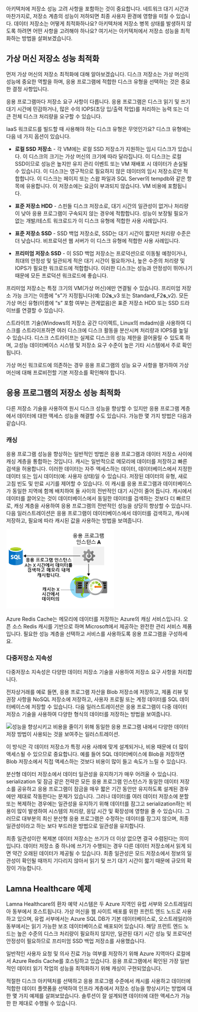 아키텍처에 저장소 성능 고려 사항을 포함하는 것이 중요합니다. 네트워크 대기 시간과 마찬가지로, 저장소 계층의 성능이 저하되면 최종 사용자 환경에 영향을 미칠 수 있습니다. 데이터 저장소는 어떻게 최적화하나요? 아키텍처에 저장소 병목 상태를 발생하지 않도록 하려면 어떤 사항을 고려해야 하나요? 여기서는 아키텍처에서 저장소 성능을 최적화하는 방법을 살펴보겠습니다.

## <a name="optimize-virtual-machine-storage-performance"></a>가상 머신 저장소 성능 최적화

먼저 가상 머신의 저장소 최적화에 대해 알아보겠습니다. 디스크 저장소는 가상 머신의 성능에 중요한 역할을 하며, 응용 프로그램에 적합한 디스크 유형을 선택하는 것은 중요한 결정 사항입니다.

응용 프로그램마다 저장소 요구 사항이 다릅니다. 응용 프로그램은 디스크 읽기 및 쓰기 대기 시간에 민감하거나, 많은 수의 IOPS(초당 입/출력 작업)를 처리하는 능력 또는 더 큰 전체 디스크 처리량을 요구할 수 있습니다.

IaaS 워크로드를 빌드할 때 사용해야 하는 디스크 유형은 무엇인가요? 디스크 유형에는 다음 네 가지 옵션이 있습니다.

- **로컬 SSD 저장소** - 각 VM에는 로컬 SSD 저장소가 지원하는 임시 디스크가 있습니다. 이 디스크의 크기는 가상 머신의 크기에 따라 달라집니다. 이 디스크는 로컬 SSD이므로 성능은 높지만 유지 관리 이벤트 또는 VM 재배포 시 데이터가 손실될 수 있습니다. 이 디스크는 영구적으로 필요하지 않은 데이터의 임시 저장소로만 적합합니다. 이 디스크는 페이지 또는 스왑 파일과 SQL Server의 tempdb와 같은 항목에 유용합니다. 이 저장소에는 요금이 부과되지 않습니다. VM 비용에 포함됩니다.

- **표준 저장소 HDD** - 스핀들 디스크 저장소로, 대기 시간의 일관성이 없거나 처리량이 낮아 응용 프로그램이 구속되지 않는 경우에 적합합니다. 성능이 보장될 필요가 없는 개발/테스트 워크로드가 이 디스크 유형에 적합한 사용 사례입니다.

- **표준 저장소 SSD** - SSD 백업 저장소로, SSD는 대기 시간이 짧지만 처리량 수준은 더 낮습니다. 비프로덕션 웹 서버가 이 디스크 유형에 적합한 사용 사례입니다.

- **프리미엄 저장소 SSD** - 이 SSD 백업 저장소는 프로덕션으로 이동될 예정이거나, 최대의 안정성 및 일관되게 적은 대기 시간이 필요하거나, 높은 수준의 처리량 및 IOPS가 필요한 워크로드에 적합합니다. 이러한 디스크는 성능과 안정성이 뛰어나기 때문에 모든 프로덕션 워크로드에 좋습니다.

프리미엄 저장소는 특정 크기의 VM(가상 머신)에만 연결될 수 있습니다. 프리미엄 저장소 가능 크기는 이름에 "s"가 지정됩니다(예: D2**s**_v3 또는 Standard_F2**s**_v2). 모든 가상 머신 유형(이름에 “s” 포함 여부는 관계없음)은 표준 저장소 HDD 또는 SSD 드라이브를 연결할 수 있습니다.

스트라이프 기술(Windows의 저장소 공간 다이렉트, Linux의 mdadm)을 사용하여 디스크를 스트라이프하면 여러 디스크에 디스크 활동을 분산시켜 처리량과 IOPS를 높일 수 있습니다. 디스크 스트라이프는 실제로 디스크의 성능 제한을 끌어올릴 수 있도록 하며, 고성능 데이터베이스 시스템 및 저장소 요구 수준이 높은 기타 시스템에서 주로 확인됩니다.

가상 머신 워크로드에 의존하는 경우 응용 프로그램의 성능 요구 사항을 평가하여 가상 머신에 대해 프로비전할 기본 저장소를 확인해야 합니다.

## <a name="optimize-storage-performance-for-your-application"></a>응용 프로그램의 저장소 성능 최적화

다른 저장소 기술을 사용하여 원시 디스크 성능을 향상할 수 있지만 응용 프로그램 계층에서 데이터에 대한 액세스 성능을 해결할 수도 있습니다. 가능한 몇 가지 방법은 다음과 같습니다.

### <a name="caching"></a>캐싱

응용 프로그램 성능을 향상하는 일반적인 방법은 응용 프로그램과 데이터 저장소 사이에 캐싱 계층을 통합하는 것입니다. 캐시는 일반적으로 메모리에 데이터를 저장하고 빠른 검색을 허용합니다. 이러한 데이터는 자주 액세스하는 데이터, 데이터베이스에서 지정한 데이터 또는 임시 데이터(예: 사용자 상태)일 수 있습니다. 저장된 데이터의 유형, 새로 고침 빈도 및 만료 시기를 제어할 수 있습니다. 이 캐시를 응용 프로그램과 데이터베이스가 동일한 지역에 함께 배치하여 둘 사이의 전반적인 대기 시간이 줄어 듭니다. 캐시에서 데이터를 끌어오는 것이 데이터베이스에서 동일한 데이터를 검색하는 것보다 더 빠르므로, 캐싱 계층을 사용하여 응용 프로그램의 전반적인 성능을 상당히 향상할 수 있습니다. 다음 일러스트레이션은 응용 프로그램이 데이터베이스에서 데이터를 검색하고, 캐시에 저장하고, 필요에 따라 캐시된 값을 사용하는 방법을 보여줍니다.

![캐시에서 데이터를 검색하는 것이 데이터베이스에서 검색하는 것보다 빠르다는 것을 보여주는 일러스트레이션.](../media/4-cache.png)

Azure Redis Cache는 메모리에 데이터를 저장하는 Azure의 캐싱 서비스입니다. 오픈 소스 Redis 캐시를 기반으로 하며 Microsoft에서 제공하는 완전한 관리 서비스 제품입니다. 필요한 성능 계층을 선택하고 서비스를 사용하도록 응용 프로그램을 구성하세요.

### <a name="polyglot-persistence"></a>다중저장소 지속성

다중저장소 지속성은 다양한 데이터 저장소 기술을 사용하여 저장소 요구 사항을 처리합니다.

전자상거래를 예로 들면, 응용 프로그램 자산을 Blob 저장소에 저장하고, 제품 리뷰 및 권장 사항을 NoSQL 저장소에 저장하고, 사용자 프로필 또는 계정 데이터를 SQL 데이터베이스에 저장할 수 있습니다. 다음 일러스트레이션은 응용 프로그램이 다중 데이터 저장소 기술을 사용하여 다양한 형식의 데이터를 저장하는 방법을 보여줍니다.

![성능을 향상시키고 비용을 줄이기 위해 동일한 응용 프로그램 내에서 다양한 데이터 저장 방법이 사용되는 것을 보여주는 일러스트레이션.](../media/4-polyglotpersistence.png)

이 방식은 각 데이터 저장소가 특정 사용 사례에 맞게 설계되거나, 비용 때문에 더 많이 액세스될 수 있으므로 중요합니다. 예를 들어 SQL 데이터베이스에 Blob을 저장하면 Blob 저장소에서 직접 액세스하는 것보다 비용이 많이 들고 속도가 느릴 수 있습니다.

분산형 데이터 저장소에서 데이터 일관성을 유지하기가 매우 어려울 수 있습니다. serialization 및 잠금 같은 전략은 모든 응용 프로그램 인스턴스가 동일한 데이터 저장소를 공유하고 응용 프로그램이 잠금을 매우 짧은 기간 동안만 유지하도록 설계된 경우에만 제대로 작동한다는 문제가 있습니다. 그러나 데이터를 여러 데이터 저장소에 분할 또는 복제하는 경우에는 일관성을 유지하기 위해 데이터를 잠그고 serialization하는 비용이 많이 발생하여 시스템의 처리량, 응답 시간 및 확장성에 영향을 줄 수 있습니다. 그러므로 대부분의 최신 분산형 응용 프로그램은 수정하는 데이터를 잠그지 않으며, 최종 일관성이라고 하는 보다 부드러운 방법으로 일관성을 유지합니다.

최종 일관성이란 복제본 데이터 저장소는 쓰기가 더 이상 없으면 결국 수렴된다는 의미입니다. 데이터 저장소 중 하나에 쓰기가 수행되는 경우 다른 데이터 저장소에서 읽게 되면 약간 오래된 데이터가 제공될 수 있습니다. 최종 일관성은 모드 저장소에서 정보의 일관성이 확인될 때까지 기다리지 않아서 읽기 및 쓰기 대기 시간이 짧기 때문에 규모의 확장이 가능합니다.

## <a name="lamna-healthcare-example"></a>Lamna Healthcare 예제

Lamna Healthcare의 환자 예약 시스템은 두 Azure 지역인 유럽 서부와 오스트레일리아 동부에서 호스트됩니다. 가상 머신을 웹 사이트 배포를 위한 프런트 엔드 노드로 사용하고 있으며, 유럽 서부에서는 Azure SQL DB가 기본 데이터베이스로, 오스트레일리아 동부에서는 읽기 가능한 보조 데이터베이스로 배포되어 있습니다. 해당 프런트 엔드 노드는 높은 수준의 디스크 처리량이 필요하지 않지만, 일관된 대기 시간 성능 및 프로덕션 안정성이 필요하므로 프리미엄 SSD 백업 저장소를 사용했습니다.

일반적인 사용자 요청 및 의사 진료 가능 여부를 저장하기 위해 Azure 지역마다 로컬에서 Azure Redis Cache를 호스팅하고 있습니다. 응용 프로그램에서 확인된 가장 일반적인 데이터 읽기 작업의 성능을 최적화하기 위해 캐싱이 구현되었습니다.

적절한 디스크 아키텍처를 선택하고 응용 프로그램 수준에서 캐시를 사용하고 데이터에 적합한 데이터 플랫폼을 선택하여 인프라 계층에서 저장소 성능을 향상시키는 방법에 대한 몇 가지 예제를 살펴보았습니다. 솔루션이 잘 설계되면 데이터에 대한 액세스가 가능한 한 제대로 수행될 수 있습니다.